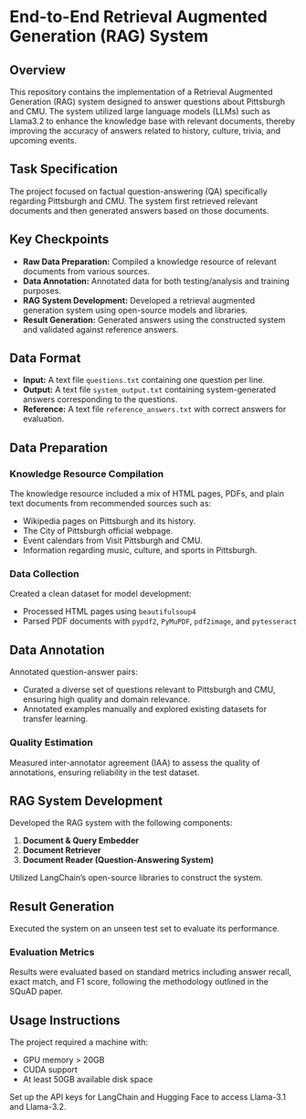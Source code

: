 # End-to-End Retrieval Augmented Generation (RAG) System

## Overview

This repository contains the implementation of a Retrieval Augmented Generation (RAG) system designed to answer questions about Pittsburgh and CMU. The system utilized large language models (LLMs) such as Llama3.2 to enhance the knowledge base with relevant documents, thereby improving the accuracy of answers related to history, culture, trivia, and upcoming events.

## Task Specification

The project focused on factual question-answering (QA) specifically regarding Pittsburgh and CMU. The system first retrieved relevant documents and then generated answers based on those documents.

## Key Checkpoints

- **Raw Data Preparation:** Compiled a knowledge resource of relevant documents from various sources.
- **Data Annotation:** Annotated data for both testing/analysis and training purposes.
- **RAG System Development:** Developed a retrieval augmented generation system using open-source models and libraries.
- **Result Generation:** Generated answers using the constructed system and validated against reference answers.

## Data Format

- **Input:** A text file `questions.txt` containing one question per line.
- **Output:** A text file `system_output.txt` containing system-generated answers corresponding to the questions.
- **Reference:** A text file `reference_answers.txt` with correct answers for evaluation.

## Data Preparation

### Knowledge Resource Compilation

The knowledge resource included a mix of HTML pages, PDFs, and plain text documents from recommended sources such as:

- Wikipedia pages on Pittsburgh and its history.
- The City of Pittsburgh official webpage.
- Event calendars from Visit Pittsburgh and CMU.
- Information regarding music, culture, and sports in Pittsburgh.

### Data Collection

Created a clean dataset for model development:

- Processed HTML pages using `beautifulsoup4`
- Parsed PDF documents with `pypdf2`, `PyMuPDF`, `pdf2image`, and `pytesseract`

## Data Annotation

Annotated question-answer pairs:

- Curated a diverse set of questions relevant to Pittsburgh and CMU, ensuring high quality and domain relevance.
- Annotated examples manually and explored existing datasets for transfer learning.

### Quality Estimation

Measured inter-annotator agreement (IAA) to assess the quality of annotations, ensuring reliability in the test dataset.

## RAG System Development

Developed the RAG system with the following components:

1. **Document & Query Embedder**
2. **Document Retriever**
3. **Document Reader (Question-Answering System)**

Utilized LangChain’s open-source libraries to construct the system.

## Result Generation

Executed the system on an unseen test set to evaluate its performance. 

### Evaluation Metrics

Results were evaluated based on standard metrics including answer recall, exact match, and F1 score, following the methodology outlined in the SQuAD paper.

## Usage Instructions

The project required a machine with:

- GPU memory > 20GB
- CUDA support
- At least 50GB available disk space

Set up the API keys for LangChain and Hugging Face to access Llama-3.1 and Llama-3.2.
